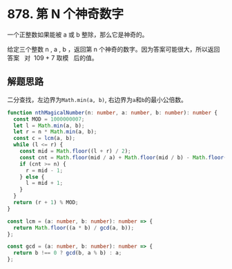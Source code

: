 # 878. 第 N 个神奇数字

一个正整数如果能被 a 或 b 整除，那么它是神奇的。

给定三个整数 n , a , b ，返回第 n 个神奇的数字。因为答案可能很大，所以返回答案   对  109 + 7 取模   后的值。

## 解题思路

二分查找，左边界为`Math.min(a, b)`, 右边界为`a`和`b`的最小公倍数。

```typescript
function nthMagicalNumber(n: number, a: number, b: number): number {
  const MOD = 1000000007;
  let l = Math.min(a, b);
  let r = n * Math.min(a, b);
  const c = lcm(a, b);
  while (l <= r) {
    const mid = Math.floor((l + r) / 2);
    const cnt = Math.floor(mid / a) + Math.floor(mid / b) - Math.floor(mid / c);
    if (cnt >= n) {
      r = mid - 1;
    } else {
      l = mid + 1;
    }
  }
  return (r + 1) % MOD;
}

const lcm = (a: number, b: number): number => {
  return Math.floor((a * b) / gcd(a, b));
};

const gcd = (a: number, b: number): number => {
  return b !== 0 ? gcd(b, a % b) : a;
};
```
